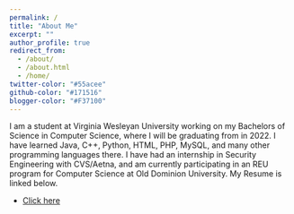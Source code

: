 ```yaml
---
permalink: /
title: "About Me"
excerpt: ""
author_profile: true
redirect_from: 
  - /about/
  - /about.html
  - /home/
twitter-color: "#55acee"
github-color: "#171516"
blogger-color: "#F37100"
---
```

I am a student at Virginia Wesleyan University working on my Bachelors of Science in Computer Science, where I will be graduating from in 2022. I have learned Java, C++, Python, HTML, PHP, MySQL, and many other programming languages there. I have had an internship in Security Engineering with CVS/Aetna, and am currently participating in an REU program for Computer Science at Old Dominion University. My Resume is linked below.
<footer class="major">
  <ul class="actions specoals">
    <li><a href="/ResumeAnnaDobrenen6232022.pdf" class="button"/> Click here</li>
   </ul>
  </footer>
